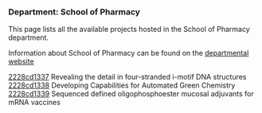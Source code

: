 ### Department: School of Pharmacy

This page lists all the available projects hosted in the School of Pharmacy department.

Information about School of Pharmacy can be found on the [departmental website](https://www.ucl.ac.uk/pharmacy)

[2228cd1337](../projects/2228cd1337.md) Revealing the detail in four-stranded i-motif DNA structures
[2228cd1338](../projects/2228cd1338.md) Developing Capabilities for Automated Green Chemistry
[2228cd1339](../projects/2228cd1339.md) Sequenced defined oligophosphoester mucosal adjuvants for mRNA vaccines

